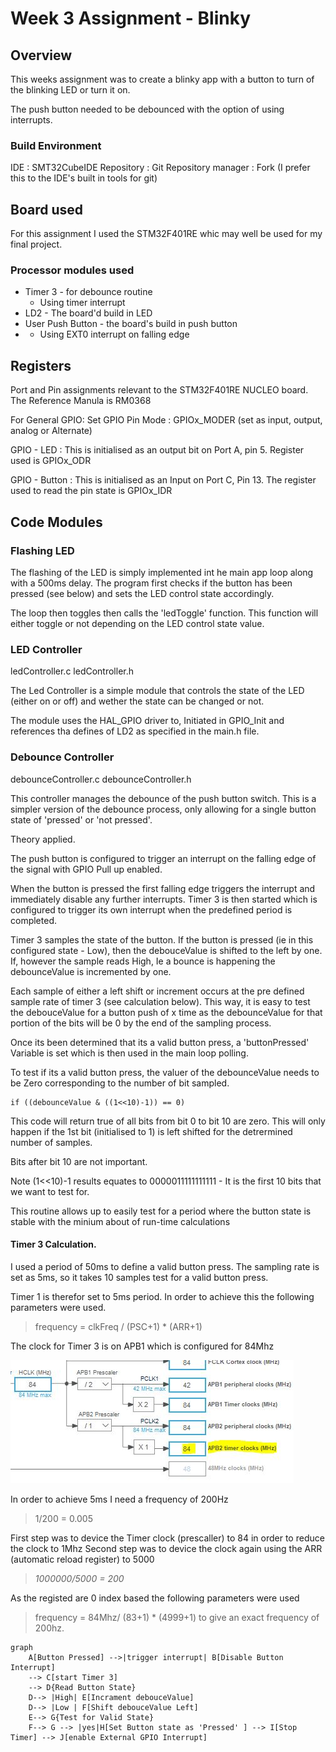 # Week 3 Assignment - Blinky

## Overview
This weeks assignment was to create a blinky app with a button to turn of the blinking LED or turn it on. 

The push button needed to be debounced with the option of using interrupts. 

### Build Environment
IDE : SMT32CubeIDE
Repository : Git
Repository manager : Fork (I prefer this to the IDE's built in tools for git)


## Board used
For this assignment I used the STM32F401RE whic may well be used for my final project.

### Processor modules used
- Timer 3 - for debounce routine
  - Using timer interrupt
- LD2 - The board'd build in LED
- User Push Button - the board's build in push button
- - Using EXT0 interrupt on falling edge

## Registers

Port and Pin assignments relevant to the STM32F401RE NUCLEO board.
The Reference Manula is RM0368

For General GPIO:
Set GPIO Pin Mode : GPIOx_MODER (set as input, output, analog or Alternate)

GPIO - LED : This is initialised as an output bit on Port A, pin 5. Register used is GPIOx_ODR

GPIO - Button : This is initialised as an Input on Port C, Pin 13. The register used to read the pin state is GPIOx_IDR


## Code Modules

### Flashing LED
The flashing of the LED is simply implemented int he main app loop along with a 500ms delay. The program first checks if the button has been pressed (see below) and sets the LED control state accordingly. 

The loop then toggles then calls the 'ledToggle' function. This function will either toggle or not depending on the LED control state value. 

### LED Controller
ledController.c
ledController.h

The Led Controller is a simple module that controls the state of the LED (either on or off) and wether the state can be changed or not. 

The module uses the HAL_GPIO driver to, Initiated in GPIO_Init and references tha defines of LD2 as specified in the main.h file.

### Debounce Controller
debounceController.c
debounceController.h

This controller manages the debounce of the push button switch. This is a simpler version of the debounce process, only allowing for a single button state of 'pressed' or 'not pressed'.

Theory applied.

The push button is configured to trigger an interrupt on the falling edge of the signal with GPIO Pull up enabled.

When the button is pressed the first falling edge triggers the interrupt and immediately disable any further interrupts. Timer 3 is then started which is configured to trigger its own interrupt when the predefined period is completed.  

Timer 3 samples the state of the button. If the button is pressed (ie in this configured state - Low), then the debouceValue is shifted to the left by one. 
If, however the sample reads High, Ie a bounce is happening the debounceValue is incremented by one. 

Each sample of either a left shift or increment occurs at the pre defined sample rate of timer 3 (see calculation below). This way, it is easy to test the debouceValue for a button push of x time as the debounceValue for that portion of the bits will be 0 by the end of the sampling process. 

Once its been determined that its a valid button press, a 'buttonPressed' Variable is set which is then used in the main loop polling. 

To test if its a valid button press, the valuer of the debounceValue needs to be Zero corresponding to the number of bit sampled. 
```
if ((debounceValue & ((1<<10)-1)) == 0)
```
This code will return true of all bits from bit 0 to bit 10 are zero. This will only happen if the 1st bit (initialised to 1) is left shifted for the detrermined number of samples. 

Bits after bit 10 are not important. 

Note (1<<10)-1 results equates to 0000011111111111 - It is the first 10 bits that we want to test for. 

This routine allows up to easily test for a period where the button state is stable with the minium about of run-time calculations

#### Timer 3 Calculation.

I used a period of 50ms to define a valid button press. The sampling rate is set as 5ms, so it takes 10 samples test for a valid button press. 

Timer 1 is therefor set to 5ms period. In order to achieve this the following parameters were used.

> frequency = clkFreq / (PSC+1) * (ARR+1) 

The clock for Timer 3 is on APB1 which is configured for 84Mhz

![STM32F4xx Timer](assets/APB-clocks.JPG)

In order to achieve 5ms I need a frequency of 200Hz

>  1/200 = 0.005

First step was to device the Timer clock (prescaller) to 84 in order to reduce the clock to 1Mhz
Second step was to device the clock again using the ARR (automatic reload register) to 5000

 > *1000000/5000 = 200*



As the registed are 0 index based the following parameters were used

> frequency = 84Mhz/ (83+1) * (4999+1) 
to give an exact frequency of 200hz.

```mermaid
graph 
    A[Button Pressed] -->|trigger interrupt| B[Disable Button Interrupt]
    --> C[start Timer 3]
    --> D{Read Button State}
    D--> |High| E[Incrament debouceValue]
    D--> |Low | F[Shift debouceValue Left]
    E--> G{Test for Valid State} 
    F--> G --> |yes|H[Set Button state as 'Pressed' ] --> I[Stop Timer] --> J[enable External GPIO Interrupt]
```


